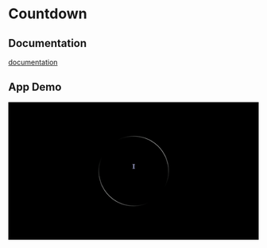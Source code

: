 # Countdown

## Documentation

[documentation](./docs/_.md)

## App Demo

![countdown](./docs/countdown.gif)
